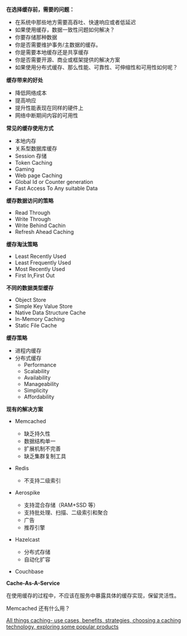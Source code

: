 **在选择缓存前，需要的问题：**

* 在系统中那些地方需要高吞吐、快速响应或者低延迟
* 如果使用缓存，数据一致性问题如何解决？
* 你要存储那种数据
* 你是否需要维护事务/主数据的缓存。
* 你是需要本地缓存还是共享缓存
* 你是否需要开源、商业或框架提供的解决方案
* 如果使用分布式缓存、那么性能、可靠性、可伸缩性和可用性如何呢？

**缓存带来的好处**

* 降低网络成本
* 提高响应
* 提升性能表现在同样的硬件上
* 网络中断期间内容的可用性

**常见的缓存使用方式**

* 本地内存
* 关系型数据库缓存
* Session 存储
* Token Caching
* Gaming
* Web page Caching
* Global  Id or Counter generation
* Fast Access To Any suitable Data

**缓存数据访问的策略**

* Read Through
* Write Through
* Write Behind Cachin
* Refresh Ahead Caching

**缓存淘汰策略**
* Least Recently Used
* Least Frequently Used
* Most Recently Used
* First In,First Out

**不同的数据类型缓存**

* Object Store
* Simple Key Value Store
* Native Data Structure Cache
* In-Memory Caching
* Static File Cache

**缓存策略**

* 进程内缓存
* 分布式缓存
    * Performance
    * Scalability
    * Availability
    * Manageability
    * Simplicity
    * Affordability

**现有的解决方案**

* Memcached
    * 缺乏持久性
    * 数据结构单一
    * 扩展机制不完善
    * 缺乏集群复制工具

* Redis
    * 不支持二级索引

* Aerospike
    * 支持混合存储（RAM+SSD 等）
    * 支持批处理、扫描、二级索引和聚合
    * 广告
    * 推荐引擎

* Hazelcast
    * 分布式存储
    * 自动化扩容

* Couchbase


**Cache-As-A-Service**

在使用缓存的过程中，不应该在服务中暴露具体的缓存实现，保留灵活性。

Memcached 还有什么用？


[All things caching- use cases, benefits, strategies, choosing a caching technology, exploring some popular products](https://medium.com/datadriveninvestor/all-things-caching-use-cases-benefits-strategies-choosing-a-caching-technology-exploring-fa6c1f2e93aa)
